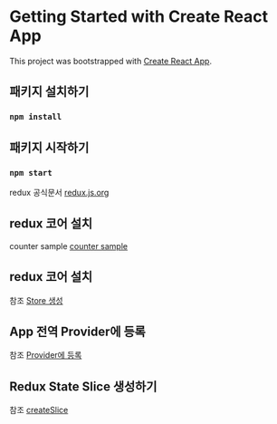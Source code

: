 # Getting Started with Create React App

This project was bootstrapped with [Create React App](https://github.com/facebook/create-react-app).

## 패키지 설치하기
### `npm install`

## 패키지 시작하기
### `npm start`

redux 공식문서 [redux.js.org](https://ko.redux.js.org)

## redux  코어 설치
counter sample [counter sample](https://codesandbox.io/s/github/reduxjs/redux-essentials-counter-example/tree/master/?from-embed)

## redux  코어 설치
참조 [Store 생성](https://ko.redux.js.org/tutorials/essentials/part-1-overview-concepts/)

## App 전역 Provider에 등록
참조 [Provider에 등록](https://codesandbox.io/s/github/reduxjs/redux-essentials-counter-example/tree/master/?from-embed=&file=/src/index.js:141-180)

## Redux State Slice 생성하기
참조 [createSlice](https://redux-toolkit.js.org/api/createSlice)
